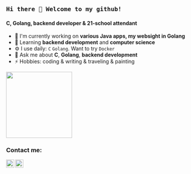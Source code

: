 ### <samp>Hi there 👋 Welcome to my github!</samp>

#### C, Golang, backend developer & 21-school attendant

- 🔭 I'm currently working on **various Java apps, my websight in Golang**
- 🌱 Learning **backend development** and **computer science**
- ⚙️ I use daily: `C` `Golang`. Want to try `Docker`
- 💬 Ask me about **C**, **Golang**, **backend development**
- ⚡️ Hobbies: coding & writing & traveling & painting

<p>
  <img height="180em" src="https://github-readme-stats.vercel.app/api/top-langs/?username=bnidia&hide=swift,roff,php,Makefile,Cmake,python,shell,html,css,Assembly,dockerfile&langs_count=8&layout=compact&show_icons=true&hide_border=true&&count_private=true&include_all_commits=true" />
</p>

### Contact me:
[<img align="left" alt="Rustem Khu | LinkedIn" width="22px" src="https://cdn.jsdelivr.net/npm/simple-icons@v3/icons/linkedin.svg" />][linkedin]
[<img align="left" alt="Rustem Khu | Telegram" width="22px" src="https://cdn.jsdelivr.net/npm/simple-icons@v3/icons/telegram.svg" />][telegram]

[linkedin]: https://www.linkedin.com/in/rustem-spb/
[telegram]: https://t.me/ooddb



<!--
**kukinpower/kukinpower** is a ✨ _special_ ✨ repository because its `README.md` (this file) appears on your GitHub profile.

Here are some ideas to get you started:

- 🔭 I’m currently working on Minishell
- 🌱 I’m currently learning git
- 👯 I’m looking to collaborate on selfdriving cars
- 💬 Ask me about C
-->
